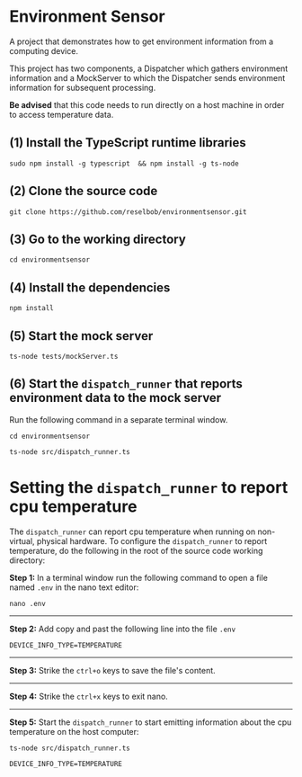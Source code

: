 # Environment Sensor
A project that demonstrates how to get environment information from a computing device.

This project has two components, a Dispatcher which gathers environment information and a MockServer to which the Dispatcher sends environment information for subsequent processing.

**Be advised** that this code needs to run directly on a host machine in order to access temperature data.

## (1) Install the TypeScript runtime libraries

`sudo npm install -g typescript  && npm install -g ts-node`

## (2) Clone the source code

`git clone https://github.com/reselbob/environmentsensor.git`

## (3) Go to the working directory

`cd environmentsensor`

## (4) Install the dependencies

`npm install`

## (5) Start the mock server

`ts-node tests/mockServer.ts`

## (6) Start the `dispatch_runner` that reports environment data to the mock server

Run the following command in a separate terminal window.

`cd environmentsensor`

`ts-node src/dispatch_runner.ts`


# Setting the `dispatch_runner` to report cpu temperature

The `dispatch_runner` can report cpu temperature when running on non-virtual, physical hardware. To configure the `dispatch_runner` to report temperature, do the following in the root of the source code working directory:

**Step 1:** In a terminal window run the following command to open a file named `.env` in the nano text editor:

`nano .env`

---

**Step 2:** Add copy and past the following line into the file `.env`

`DEVICE_INFO_TYPE=TEMPERATURE`

---

**Step 3:** Strike the `ctrl+o` keys to save the file's content.

---

**Step 4:** Strike the `ctrl+x` keys to exit nano.

---

**Step 5:** Start the `dispatch_runner` to start emitting information about the cpu temperature on the host computer:

`ts-node src/dispatch_runner.ts`




```text
DEVICE_INFO_TYPE=TEMPERATURE
```
